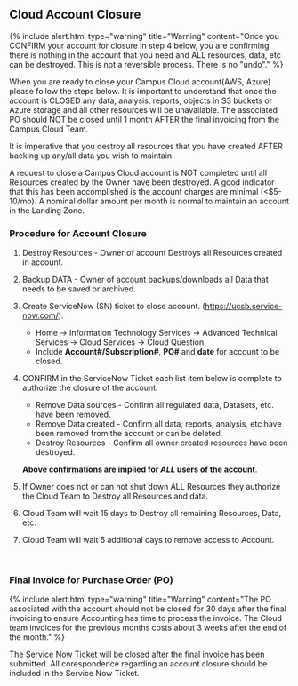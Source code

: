## Cloud Account Closure
{% include alert.html type="warning" title="Warning" content="Once you CONFIRM your account for closure in step 4 below, you are confirming there is nothing in the account that you need and ALL resources, data, etc can be destroyed.  This is not a reversible process. There is no "undo"." %}

When you are ready to close your Campus Cloud account(AWS, Azure) please follow the steps below.  It is important to understand that once the account is CLOSED any data, analysis, reports, objects in S3 buckets or Azure storage and all other resources will be unavailable. The associated PO should NOT be closed until 1 month AFTER the final invoicing from the Campus Cloud Team.

It is imperative that you destroy all resources that you have created AFTER backing up any/all data you wish to maintain.

A request to close a Campus Cloud account is NOT completed until all Resources created by the Owner have been destroyed. A good indicator that this has been accomplished is the account charges are minimal (<$5-10/mo).  A nominal dollar amount per month is normal to maintain an account in the Landing Zone.


### Procedure for Account Closure

1. Destroy Resources - Owner of account Destroys all Resources created in account.
2. Backup DATA - Owner of account backups/downloads all Data that needs to be saved or archived.
3. Create ServiceNow (SN) ticket to close account. (https://ucsb.service-now.com/).

   * Home -> Information Technology Services -> Advanced Technical Services -> Cloud Services -> Cloud Question
   * Include **Account#/Subscription#**, **PO#** and **date** for account to be closed.
 
5. CONFIRM in the ServiceNow Ticket each list item below is complete to authorize the closure of the account.
   * Remove Data sources - Confirm all regulated data, Datasets, etc. have been removed.
   * Remove Data created - Confirm all data, reports, analysis, etc have been removed from the account or can be deleted.
   * Destroy Resources - Confirm all owner created resources have been destroyed.

   **Above confirmations are implied for *ALL* users of the account**.

6. If Owner does not or can not shut down ALL Resources they authorize the Cloud Team to Destroy all Resources and data.
7. Cloud Team will wait 15 days to Destroy all remaining Resources, Data, etc.
8. Cloud Team will wait 5 additional days to remove access to Account.

<br>

### Final Invoice for Purchase Order (PO)
{% include alert.html type="warning" title="Warning" content="The PO associated with the account should not be closed for 30 days after the final invoicing to ensure Accounting has time to process the invoice. The Cloud team invoices for the previous months costs about 3 weeks after the end of the month." %}



The Service Now Ticket will be closed after the final invoice has been submitted.  All corespondence regarding an account closure should be included in the Service Now Ticket.
